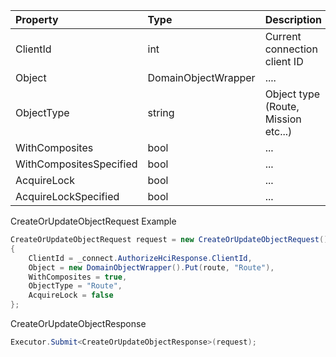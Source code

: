 | Property     | Type | Description | Required |
|:------------- |:-------------|:----- |:-----|
| ClientId      | int | Current connection client ID | Yes 
| Object   | DomainObjectWrapper | ....      | Yes 
| ObjectType    | string | Object type (Route, Mission etc...)      | Yes 
| WithComposites | bool | ... | No 
| WithCompositesSpecified | bool | ... | No 
| AcquireLock | bool | ... | No 
| AcquireLockSpecified | bool | ... | No 

CreateOrUpdateObjectRequest Example

```C#
CreateOrUpdateObjectRequest request = new CreateOrUpdateObjectRequest()
{
    ClientId = _connect.AuthorizeHciResponse.ClientId,
    Object = new DomainObjectWrapper().Put(route, "Route"),
    WithComposites = true,
    ObjectType = "Route",
    AcquireLock = false
};
```
CreateOrUpdateObjectResponse
```C#
Executor.Submit<CreateOrUpdateObjectResponse>(request);
```
